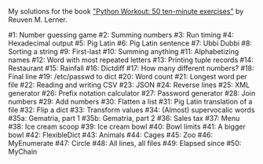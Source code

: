 My solutions for the book ["Python Workout: 50 ten-minute exercises"](https://a.co/d/6f1HYz5) by Reuven M. Lerner.
 
#1: Number guessing game
#2: Summing numbers
#3: Run timing
#4: Hexadecimal output
#5: Pig Latin
#6: Pig Latin sentence
#7: Ubbi Dubbi
#8: Sorting a string
#9: First-last
#10: Summing anything
#11: Alphabetizing names
#12: Word with most repeated letters
#13: Printing tuple records
#14: Restaurant
#15: Rainfall
#16: Dictdiff
#17: How many different numbers?
#18: Final line
#19: /etc/passwd to dict
#20: Word count
#21: Longest word per file
#22: Reading and writing CSV
#23: JSON
#24: Reverse lines
#25: XML generator
#26: Prefix notation calculator
#27: Password generator
#28: Join numbers
#29: Add numbers
#30: Flatten a list
#31: Pig Latin translation of a file
#32: Flip a dict
#33: Transform values
#34: (Almost) supervocalic words
#35a: Gematria, part 1
#35b: Gematria, part 2
#36: Sales tax
#37: Menu
#38: Ice cream scoop
#39: Ice cream bowl
#40: Bowl limits
#41: A bigger bowl
#42: FlexibleDict
#43: Animals
#44: Cages
#45: Zoo
#46: MyEnumerate
#47: Circle
#48: All lines, all files
#49: Elapsed since
#50: MyChain
